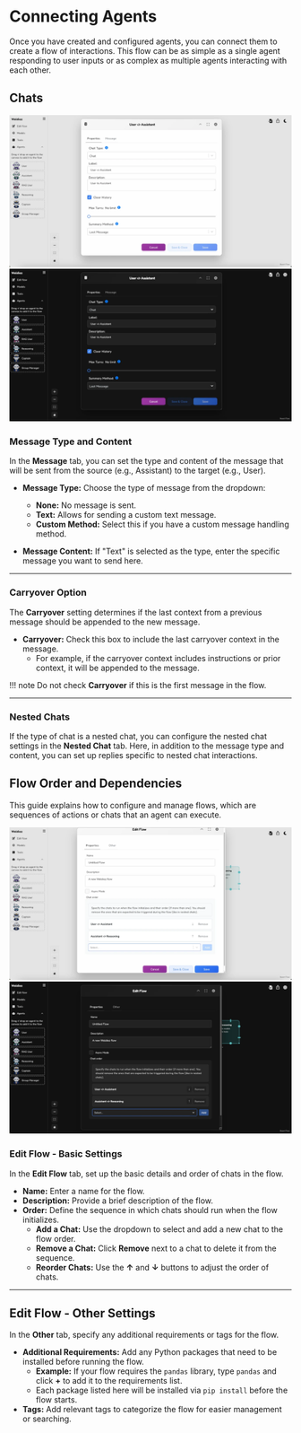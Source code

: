 # Connecting Agents

Once you have created and configured agents, you can connect them to create a flow of interactions. This flow can be as simple as a single agent responding to user inputs or as complex as multiple agents interacting with each other.

## Chats

![Chat Preview](../static/images/light/chats.webp#only-light)
![Chat Dark Preview](../static/images/dark/chats.webp#only-dark)

### **Message Type and Content**

In the **Message** tab, you can set the type and content of the message that will be sent from the source (e.g., Assistant) to the target (e.g., User).

- **Message Type:** Choose the type of message from the dropdown:
  - **None:** No message is sent.
  - **Text:** Allows for sending a custom text message.
  - **Custom Method:** Select this if you have a custom message handling method.

- **Message Content:** If "Text" is selected as the type, enter the specific message you want to send here.

---

### **Carryover Option**

The **Carryover** setting determines if the last context from a previous message should be appended to the new message.

- **Carryover:** Check this box to include the last carryover context in the message.
  - For example, if the carryover context includes instructions or prior context, it will be appended to the message.

!!! note
    Do not check **Carryover** if this is the first message in the flow.

---

### Nested Chats

If the type of chat is a nested chat, you can configure the nested chat settings in the **Nested Chat** tab. Here, in addition to the message type and content, you can set up replies specific to nested chat interactions.

## Flow Order and Dependencies

This guide explains how to configure and manage flows, which are sequences of actions or chats that an agent can execute.

![Flow settings Preview](../static/images/light/flow.webp#only-light)
![Flow settings Dark Preview](../static/images/dark/flow.webp#only-dark)

### **Edit Flow - Basic Settings**

In the **Edit Flow** tab, set up the basic details and order of chats in the flow.

- **Name:** Enter a name for the flow.
- **Description:** Provide a brief description of the flow.
- **Order:** Define the sequence in which chats should run when the flow initializes.
  - **Add a Chat:** Use the dropdown to select and add a new chat to the flow order.
  - **Remove a Chat:** Click **Remove** next to a chat to delete it from the sequence.
  - **Reorder Chats:** Use the **↑** and **↓** buttons to adjust the order of chats.

---

## **Edit Flow - Other Settings**

In the **Other** tab, specify any additional requirements or tags for the flow.

- **Additional Requirements:** Add any Python packages that need to be installed before running the flow.
  - **Example:** If your flow requires the `pandas` library, type `pandas` and click **+** to add it to the requirements list.
  - Each package listed here will be installed via `pip install` before the flow starts.
- **Tags:** Add relevant tags to categorize the flow for easier management or searching.
